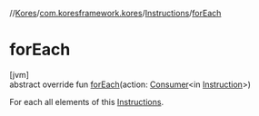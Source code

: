 //[Kores](../../../index.md)/[com.koresframework.kores](../index.md)/[Instructions](index.md)/[forEach](for-each.md)

# forEach

[jvm]\
abstract override fun [forEach](for-each.md)(action: [Consumer](https://docs.oracle.com/javase/8/docs/api/java/util/function/Consumer.html)<in [Instruction](../-instruction/index.md)>)

For each all elements of this [Instructions](index.md).
